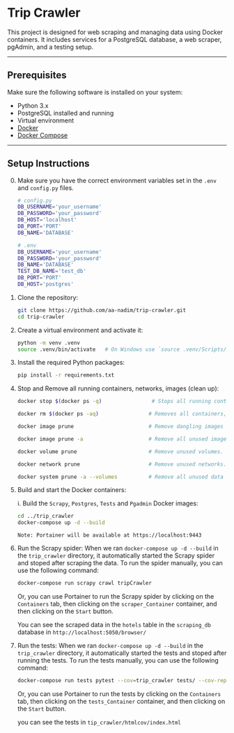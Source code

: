 # Trip Crawler

This project is designed for web scraping and managing data using Docker containers. It includes services for a PostgreSQL database, a web scraper, pgAdmin, and a testing setup.

---

## Prerequisites

Make sure the following software is installed on your system:

- Python 3.x
- PostgreSQL installed and running
- Virtual environment
- [Docker](https://www.docker.com/)
- [Docker Compose](https://docs.docker.com/compose/)

---

## Setup Instructions

0. Make sure you have the correct environment variables set in the `.env` and `config.py` files.
    ```bash
    # config.py
    DB_USERNAME='your_username'
    DB_PASSWORD='your_password'
    DB_HOST='localhost'
    DB_PORT='PORT'
    DB_NAME='DATABASE'

    # .env
    DB_USERNAME='your_username'
    DB_PASSWORD='your_password'
    DB_NAME='DATABASE'
    TEST_DB_NAME='test_db'
    DB_PORT='PORT'
    DB_HOST='postgres'
    ```

1. Clone the repository:
    ```bash
    git clone https://github.com/aa-nadim/trip-crawler.git
    cd trip-crawler
    ```


2. Create a virtual environment and activate it:
    ```bash
    python -m venv .venv
    source .venv/bin/activate   # On Windows use `source .venv/Scripts/activate`
    ```

3. Install the required Python packages:
    ```bash
    pip install -r requirements.txt
    ```

4. Stop and Remove all running containers, networks, images (clean up):
    ```bash
    docker stop $(docker ps -q)                # Stops all running containers by their IDs.

    docker rm $(docker ps -aq)                # Removes all containers, whether stopped or exited.

    docker image prune                        # Remove dangling images (unused layers). Removes image layers not associated with any container.

    docker image prune -a                     # Remove all unused images (dangling and unreferenced). Deletes all unused images, including dangling and unreferenced ones.

    docker volume prune                       # Remove unused volumes. Cleans up volumes not connected to any container.

    docker network prune                      # Remove unused networks. Removes all networks not currently used by containers.

    docker system prune -a --volumes          # Remove all unused data (containers, networks, images, and volumes). Cleans up all unused containers, images, networks, and volumes.
    ```

5. Build and start the Docker containers:

    i. Build the `Scrapy`, `Postgres`, `Tests` and `Pgadmin` Docker images:
    ```bash
    cd ../trip_crawler
    docker-compose up -d --build
    ```
    `Note: Portainer will be available at https://localhost:9443`

6. Run the Scrapy spider: When we ran `docker-compose up -d --build` in the `trip_crawler` directory, it automatically started the Scrapy spider and stoped after scraping the data. To run the spider manually, you can use the following command:
    ```bash
    docker-compose run scrapy crawl tripCrawler
    ```
    Or, you can use Portainer to run the Scrapy spider by clicking on the `Containers` tab, then clicking on the `scraper_Container` container, and then clicking on the `Start` button.

    You can see the scraped data in the `hotels` table in the `scraping_db` database in `http://localhost:5050/browser/`


7. Run the tests: When we ran `docker-compose up -d --build` in the `trip_crawler` directory, it automatically started the tests and stoped after running the tests. To run the tests manually, you can use the following command:
    ```bash
    docker-compose run tests pytest --cov=trip_crawler tests/ --cov-report=html
    ```
    Or, you can use Portainer to run the tests by clicking on the `Containers` tab, then clicking on the `tests_Container` container, and then clicking on the `Start` button.


    you can see the tests in `tip_crawler/htmlcov/index.html`


